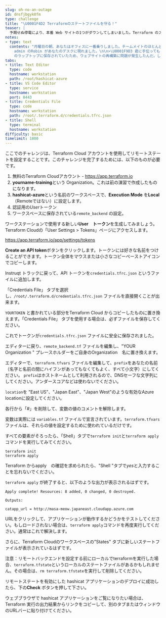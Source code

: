 ```yaml
---
slug: oh-no-an-outage
id: dnsfjbgyk0fm
type: challenge
title: "\U0001F4D2 Terraformのステートファイルを守る！"
teaser: |
  予期せぬ停電により、本番 Web サイトの1つがダウンしてしまいました。Terraform のステートファイルが誰かのラップトップに保存されていたため、復旧には予想以上に時間がかかりました。Terraform Cloud のリモートステート機能が役に立ちます。
notes:
- type: text
  contents: "月曜日の朝、あなたはオフィスに一番乗りしました。チームメイトのほとんどは、昨夜の障害対応で遅くまで起きていました。そんな中Senior operations
    admin のRobin があなたのデスクに現れました。\n\n>\U0001F9D3 君に手伝ってもらいたいことがあるんだ。昨晩、Terraform のステートファイルがLars
    のラップトップに保存されていたため、ウェブサイトの再構築に問題が発生したんだ。しかも、Lars は今日から2週間休暇なんだ。こんなことが二度と起こらないように、このアプリケーションにリモートステートを設定するのを手伝ってくれないか？"
tabs:
- title: Text Editor
  type: code
  hostname: workstation
  path: /root/hashicat-azure
- title: VS Code Editor
  type: service
  hostname: workstation
  port: 8443
- title: Credentials File
  type: code
  hostname: workstation
  path: /root/.terraform.d/credentials.tfrc.json
- title: Shell
  type: terminal
  hostname: workstation
difficulty: basic
timelimit: 1800
---
```

ここでのチャレンジは、Terraform Cloud アカウントを使用してリモートステートを設定することです。このチャレンジを完了するためには、以下のものが必要です。

1. 無料のTerraform Cloudアカウント - https://app.terraform.io<br>
2. **yourname-training**という Organization。これは前の演習で作成したものになります。<br>
3. **hashicat-azure**という名前のワークスペースで、**Execution Mode** を**Local**（Remoteではない）に設定します。<br>
4. 認証用の*User*トークン<br>
5. ワークスペースに保存されている`remote_backend` の設定。<br>

ワークステーションで使用する新しい**User　トークン**を生成してみましょう。Terraform Cloudの「User Settings > Tokens」ページにアクセスします。

https://app.terraform.io/app/settings/tokens

**Create an API token**ボタンをクリックします。トークンには好きな名前をつけることができます。トークン全体をマウスまたは小さなコピーペーストアイコンでコピーします。

Instruqt トラックに戻って、API トークンを`credentials.tfrc.json` というファイルに追加します。

「Credentials File」 タブを選択し、`/root/.terraform.d/credentials.tfrc.json` ファイルを直接開くことが出来ます。

`YOURTOKEN` と書かれている部分をTerraform Cloud からコピーしたものに置き換えます。「Credentials File」 タブを使用する場合は、必ずファイルを保存してください。

これでトークンが`credentials.tfrc.json` ファイルに安全に保存されました。

エディターに戻り、`remote_backend.tf` ファイルを編集し、"YOUR Organization " プレースホルダーをご自身のOrganization　名に置き換えます。


エディターで、`terraform.tfvars` ファイルを編集して、`prefix`をあなたの名前（名字と名前の間にハイフンがあってもなくてもよく、すべて小文字）にしてください。
`prefix`はホストネームとして利用されるので、DNSセーフな文字列にしてください。アンダースコアなどは使わないでください。

`location`を "East US"、"Japan East"、"Japan West"のような有効なAzure locationに設定してください。

各行から「#」を削除して、変数の値のコメントを解除します。

変数は実際には `variables.tf` ファイルで宣言されています。`terraform.tfvars` ファイルは、それらの値を設定するために使われているだけです。

すべての要素がそろったら、「Shell」タブで`terraform init`と`terraform apply`コマンドを実行してみてください。

```
terraform init
terraform apply
```

Terraform からapply　の確認を求められたら、"Shell "タブで*yes*と入力することを忘れないでください。

`terraform apply` が終了すると、以下のような出力が表示されるはずです。

```
Apply complete! Resources: 8 added, 0 changed, 0 destroyed.

Outputs:

catapp_url = http://masa-meow.japaneast.cloudapp.azure.com
```

URLをクリックして、アプリケーションが動作するかどうかをテストしてください。もしロードされない場合は、`terraform apply`コマンドを再度実行してください。通常はこれで解決します。

さらに、Terraform Cloudのワークスペースの"States" タブに新しいステートファイルが表示されているはずです。

注意：リモートバックエンドを設定する前にローカルでterraformを実行した場合、`terraform.tfstate`というローカルのステートファイルがあるかもしれません。その場合は、`rm terraform.tfstate`を実行して削除してください。

リモートステートを有効にした hashicat アプリケーションのデプロイに成功したら、下の**Check** ボタンを押して下さい。

ウェブブラウザで hashicat アプリケーションをご覧になりたい場合は、Terraform 実行の出力結果からリンクをコピーして、別のタブまたはウィンドウのURLバーに貼り付けてください。